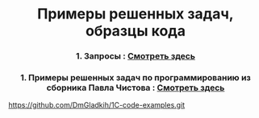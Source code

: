 <h1 align="center">Примеры решенных задач, образцы кода</h1>

<h3 align="center">1. Запросы : <a href="https://github.com/DmGladkih/1C-code-examples.git/" target="_blank">Смотреть здесь</a></h3>

<h3 align="center">1. Примеры решенных задач по программированию из сборника Павла Чистова : <a href="https://github.com/DmGladkih/1C-code-examples/tree/Task-2/" target="_blank">Смотреть здесь</a></h3>


https://github.com/DmGladkih/1C-code-examples.git
